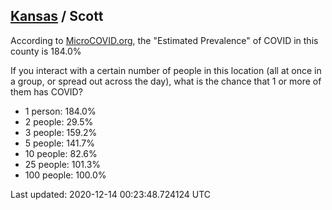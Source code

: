 
## [Kansas](/united-states/kansas) / Scott

According to [MicroCOVID.org](http://microcovid.org),
the "Estimated Prevalence" of COVID in this county is 184.0%

If you interact with a certain number of people in this location
(all at once in a group, or spread out across the day), what is the chance that
1 or more of them has COVID?

- 1 person: 184.0%
- 2 people: 29.5%
- 3 people: 159.2%
- 5 people: 141.7%
- 10 people: 82.6%
- 25 people: 101.3%
- 100 people: 100.0%

Last updated: 2020-12-14 00:23:48.724124 UTC
